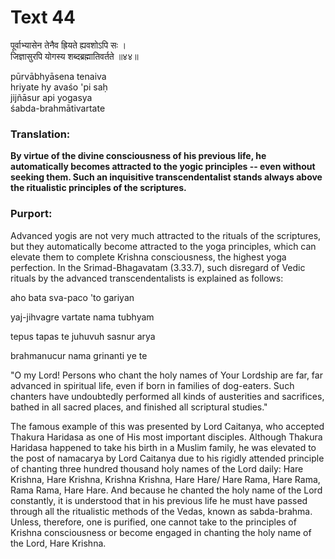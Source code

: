 # Text 44

पूर्वाभ्यासेन तेनैव ह्रियते ह्यवशोऽपि सः ।  
जिज्ञासुरपि योगस्य शब्दब्रह्मातिवर्तते ॥४४॥

pūrvābhyāsena tenaiva  
hriyate hy avaśo 'pi saḥ  
jijñāsur api yogasya  
śabda-brahmātivartate



### Translation:

**By virtue of the divine consciousness of his previous life, he automatically becomes attracted to the yogic principles -- even without seeking them. Such an inquisitive transcendentalist stands always above the ritualistic principles of the scriptures.**

### Purport:

Advanced yogis are not very much attracted to the rituals of the scriptures, but they automatically become attracted to the yoga principles, which can elevate them to complete Krishna consciousness, the highest yoga perfection. In the Srimad-Bhagavatam (3.33.7), such disregard of Vedic rituals by the advanced transcendentalists is explained as follows:

aho bata sva-paco 'to gariyan

yaj-jihvagre vartate nama tubhyam

tepus tapas te juhuvuh sasnur arya

brahmanucur nama grinanti ye te

"O my Lord! Persons who chant the holy names of Your Lordship are far, far advanced in spiritual life, even if born in families of dog-eaters. Such chanters have undoubtedly performed all kinds of austerities and sacrifices, bathed in all sacred places, and finished all scriptural studies."

The famous example of this was presented by Lord Caitanya, who accepted Thakura Haridasa as one of His most important disciples. Although Thakura Haridasa happened to take his birth in a Muslim family, he was elevated to the post of namacarya by Lord Caitanya due to his rigidly attended principle of chanting three hundred thousand holy names of the Lord daily: Hare Krishna, Hare Krishna, Krishna Krishna, Hare Hare/ Hare Rama, Hare Rama, Rama Rama, Hare Hare. And because he chanted the holy name of the Lord constantly, it is understood that in his previous life he must have passed through all the ritualistic methods of the Vedas, known as sabda-brahma. Unless, therefore, one is purified, one cannot take to the principles of Krishna consciousness or become engaged in chanting the holy name of the Lord, Hare Krishna.